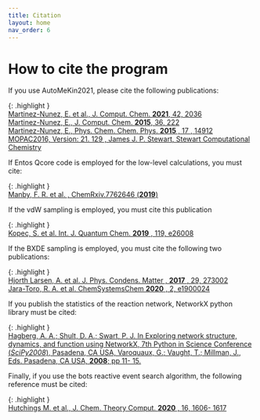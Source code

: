 ```yaml
---
title: Citation
layout: home
nav_order: 6
---
```


# How to cite the program

If you use AutoMeKin2021, please cite the following publications:

{: .highlight }  
[Martinez-Nunez, E. et al., J. Comput. Chem. **2021**, 42, 2036](https://onlinelibrary.wiley.com/doi/full/10.1002/jcc.26734)  
[Martinez-Nunez, E., J. Comput. Chem. **2015**, 36, 222](https://onlinelibrary.wiley.com/doi/10.1002/jcc.23790)  
[Martinez-Nunez, E., Phys. Chem. Chem. Phys. **2015** , 17 , 14912](https://pubs.rsc.org/en/content/articlelanding/2015/cp/c5cp02175h)  
[MOPAC2016, Version: 21. 129 , James J. P. Stewart, Stewart Computational Chemistry](https://github.com/openmopac/mopac)  

If Entos Qcore code is employed for the low-level calculations, you must cite:

{: .highlight }  
[Manby, F. R. et al. , ChemRxiv.7762646 (**2019**)](https://chemrxiv.org/engage/chemrxiv/article-details/60c740e10f50db1f643959db)

If the vdW sampling is employed, you must cite this publication

{: .highlight }  
[Kopec, S. et al. Int. J. Quantum Chem. **2019** , 119, e26008](https://onlinelibrary.wiley.com/doi/abs/10.1002/qua.26008)

If the BXDE sampling is employed, you must cite the following two publications:

{: .highlight }  
[Hjorth Larsen, A. et al. J. Phys. Condens. Matter , **2017** , 29, 273002](https://iopscience.iop.org/article/10.1088/1361-648X/aa680e)  
[Jara-Toro, R. A. et al. ChemSystemsChem **2020** , 2, e1900024](https://chemistry-europe.onlinelibrary.wiley.com/doi/abs/10.1002/syst.201900024)

If you publish the statistics of the reaction network, NetworkX python library must be cited:

{: .highlight }  
[Hagberg, A. A.; Shult, D. A.; Swart, P. J. In Exploring network structure, dynamics, and function using
NetworkX, 7th Python in Science Conference (_SciPy2008_), Pasadena, CA USA, Varoquaux, G.;
Vaught, T.; Millman, J., Eds. Pasadena, CA USA, **2008**; pp 11- 15.](https://aric.hagberg.org/papers/hagberg-2008-exploring.pdf)

Finally, if you use the bots reactive event search algorithm, the following reference must be cited:

{: .highlight }  
[Hutchings M. et al., J. Chem. Theory Comput. **2020** , 16, 1606- 1617](https://pubs.acs.org/doi/abs/10.1021/acs.jctc.9b01039)

